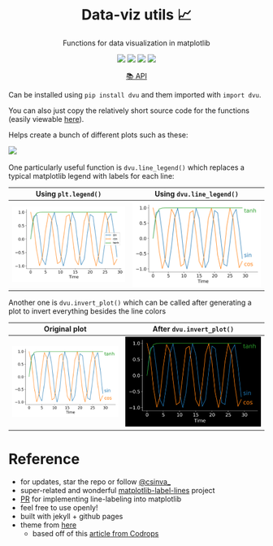 <h1 align="center"> Data-viz utils 📈</h1>
<p align="center"> Functions for data visualization in matplotlib
</p>
<p align="center">
  <img src="https://img.shields.io/badge/license-mit-blue.svg">
  <img src="https://img.shields.io/badge/python-3.6--3.8-blue">
  <img src="https://img.shields.io/github/checks-status/csinva/data-viz-utils/master">
  <img src="https://img.shields.io/pypi/v/dvu?color=orange">
</p>  
<p align="center" fontsize=40><a href="https://csinva.io/data-viz-utils/docs/dvu.html"> 📚 API </a>
</p>


Can be installed using `pip install dvu` and them imported with `import dvu`. 

You can also just copy the relatively short source code for the functions (easily viewable [here](https://csinva.io/data-viz-utils/docs/dvu.html)). 

Helps create a bunch of different plots such as these:

![](https://csinva.io/data-viz-utils/img/plots_screenshot.png)



One particularly useful function is `dvu.line_legend()` which replaces a typical matplotlib legend with labels for each line:


| Using `plt.legend()`                                | Using `dvu.line_legend()`                      |
| --------------------------------------------------- | ---------------------------------------------- |
| ![plt_legend](docs/img/plot_labeled_lines_orig.png) | ![dvu_legend](docs/img/plot_labeled_lines.png) |



Another one is `dvu.invert_plot()` which can be called after generating a plot to invert everything besides the line colors

| Original plot                                  | After `dvu.invert_plot()`                           |
| ---------------------------------------------- | --------------------------------------------------- |
| ![plt_legend](docs/img/plot_labeled_lines.png) | ![dvu_legend](docs/img/plot_labeled_lines_dark.png) |



# Reference

- for updates, star the repo or follow [@csinva_](https://twitter.com/csinva_)
- super-related and wonderful [matplotlib-label-lines](https://github.com/cphyc/matplotlib-label-lines) project
- [PR](https://t.co/lTe19vdETE?amp=1) for implementing line-labeling into matplotlib
- feel free to use openly!
- built with jekyll + github pages
- theme from [here](https://github.com/inded/Jekyll_modern-blog)
    - based off of this [article from Codrops](http://tympanus.net/codrops/?p=24222)